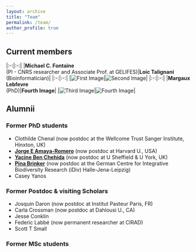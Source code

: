 ```yaml
---
layout: archive
title: "Team"
permalink: /team/
author_profile: true
---
```


## Current members
  

  
|:-:|:-:|
|**Michael C. Fontaine** <br> (PI - CNRS researcher and Associate Prof. at GELIFES)|**Loic Talignani** <br> (Bioinformatician)|
|:-:|:-:|
|![First Image]()|![Second Image]()|
|:-:|:-:|
|**Margaux Lebfevre** <br> (PhD)|**Fourth Image**|
|![Third Image]()|![Fourth Image]()|

## Alumnii
### Former PhD students
- Clothilde Chenal (now postdoc at the Wellcome Trust Sanger Institute, Hinxton, UK)  
- [**Jorge E Amaya-Romero**](https://www.hsph.harvard.edu/profile/jorge-amaya-romero/) (now postdoc at Harvard U., USA)  
- [**Yacine Ben Chehida**](https://nadeau-lab.sites.sheffield.ac.uk/people) (now postdoc at U Sheffield & U York, UK)
- [**Pina Brinker**](https://www.zoologie.uni-halle.de/allgemeine_zoologie/staff/p_brinker/) (now postdoc at the German Centre for Integrative Biodiversity Research (iDiv) Halle-Jena-Leipzig)
- Casey Yanos

### Former Postdoc & visiting Scholars
- Josquin Daron (now postdoc at Institut Pasteur Paris, FR)
- Carla Crossman (now postdoc at Dahlousi U., CA)
- Jesse Conklin
- Federic Labbé (now permanent researcher at CIRAD)
- Scott T Small 

### Former MSc students

